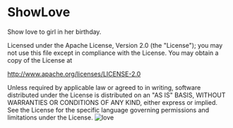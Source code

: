 # ShowLove
Show love to girl in her birthday.

Licensed under the Apache License, Version 2.0 (the "License");
you may not use this file except in compliance with the License.
You may obtain a copy of the License at

   http://www.apache.org/licenses/LICENSE-2.0

Unless required by applicable law or agreed to in writing, software
distributed under the License is distributed on an "AS IS" BASIS,
WITHOUT WARRANTIES OR CONDITIONS OF ANY KIND, either express or implied.
See the License for the specific language governing permissions and
limitations under the License.
![love](http://d.pcs.baidu.com/thumbnail/8ccb19454329162bc647f24b6e1b00db?fid=319990396-250528-425806942922049&time=1446184800&sign=FDTAER-DCb740ccc5511e5e8fedcff06b081203-VNYplgh2MlweyetrYkwiaJ8pqpE%3D&rt=sh&expires=2h&r=727869485&sharesign=unknown&size=c710_u500&quality=100)
